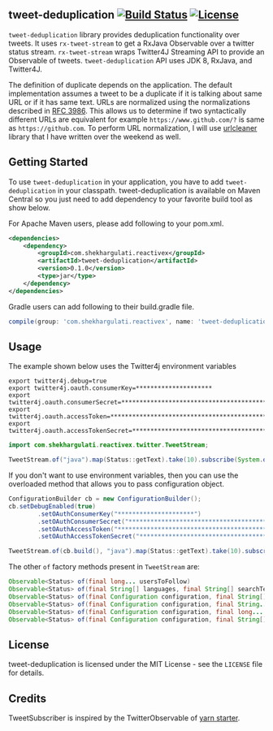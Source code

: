 tweet-deduplication [![Build Status](https://travis-ci.org/shekhargulati/tweet-deduplication.svg?branch=master)](https://travis-ci.org/shekhargulati/tweet-deduplication) [![License](https://img.shields.io/:license-mit-blue.svg)](./LICENSE.txt)
-----

`tweet-deduplication` library provides deduplication functionality over tweets. It uses `rx-tweet-stream` to get a RxJava Observable over a twitter status stream. `rx-tweet-stream` wraps Twitter4J Streaming API to provide an Observable of tweets. `tweet-deduplication` API uses JDK 8, RxJava, and Twitter4J.

The definition of duplicate depends on the application. The default implementation assumes a tweet to be a duplicate if it is talking about same URL or if it has same text. URLs are normalized using the normalizations described in [RFC 3986](https://tools.ietf.org/html/rfc3986). This allows us to determine if two syntactically different URLs are equivalent for example `https://www.github.com/?` is same as `https://github.com`. To perform URL normalization, I will use [urlcleaner](https://github.com/shekhargulati/urlcleaner) library that I have written over the weekend as well.

Getting Started
--------

To use `tweet-deduplication` in your application, you have to add `tweet-deduplication` in your classpath. tweet-deduplication is available on Maven Central so you just need to add dependency to your favorite build tool as show below.

For Apache Maven users, please add following to your pom.xml.

```xml
<dependencies>
    <dependency>
        <groupId>com.shekhargulati.reactivex</groupId>
        <artifactId>tweet-deduplication</artifactId>
        <version>0.1.0</version>
        <type>jar</type>
    </dependency>
</dependencies>
```

Gradle users can add following to their build.gradle file.

```groovy
compile(group: 'com.shekhargulati.reactivex', name: 'tweet-deduplication', version: '0.1.0', ext: 'jar')
```

## Usage

The example shown below uses the Twitter4j environment variables

```
export twitter4j.debug=true
export twitter4j.oauth.consumerKey=*********************
export twitter4j.oauth.consumerSecret=******************************************
export twitter4j.oauth.accessToken=**************************************************
export twitter4j.oauth.accessTokenSecret=******************************************
```

```java
import com.shekhargulati.reactivex.twitter.TweetStream;

TweetStream.of("java").map(Status::getText).take(10).subscribe(System.out::println);
```

If you don't want to use environment variables, then you can use the overloaded method that allows you to pass configuration object.

```java
ConfigurationBuilder cb = new ConfigurationBuilder();
cb.setDebugEnabled(true)
        .setOAuthConsumerKey("*********************")
        .setOAuthConsumerSecret("******************************************")
        .setOAuthAccessToken("**************************************************")
        .setOAuthAccessTokenSecret("******************************************");

TweetStream.of(cb.build(), "java").map(Status::getText).take(10).subscribe(System.out::println);
```

The other `of` factory methods present in `TweetStream` are:

```java
Observable<Status> of(final long... usersToFollow)
Observable<Status> of(final String[] languages, final String[] searchTerms)
Observable<Status> of(final Configuration configuration, final String[] languages, final String[] searchTerms)
Observable<Status> of(final Configuration configuration, final String... searchTerms)
Observable<Status> of(final Configuration configuration, final long... usersToFollow)
Observable<Status> of(final Configuration configuration, final String[] languages, final String[] searchTerms, final long[] usersToFollow)
```


License
-------

tweet-deduplication is licensed under the MIT License - see the `LICENSE` file for details.

Credits
---

TweetSubscriber is inspired by the TwitterObservable of [yarn starter](https://github.com/daplab/yarn-starter).

